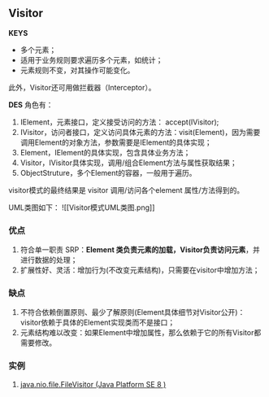 ## Visitor
**KEYS**
- 多个元素；
- 适用于业务规则要求遍历多个元素，如统计；
- 元素规则不变，对其操作可能变化。

此外，Visitor还可用做拦截器（Interceptor）。

**DES**
角色有：
1. IElement，元素接口，定义接受访问的方法： accept(IVisitor);
2. IVisitor，访问者接口，定义访问具体元素的方法：visit(Element)，因为需要调用Element的对象方法，参数需要是IElement的具体实现；
3. Element，IElement的具体实现，包含具体业务方法；
4. Visitor，IVisitor具体实现，调用/组合Element方法与属性获取结果；
5. ObjectStruture，多个Element的容器，一般用于遍历。

visitor模式的最终结果是 visitor 调用/访问各个element 属性/方法得到的。

UML类图如下：
![[Visitor模式UML类图.png]]

### 优点
1. 符合单一职责 SRP：**Element 类负责元素的加载，Visitor负责访问元素**，并进行数据的处理；
2. 扩展性好、灵活：增加行为(不改变元素结构)，只需要在visitor中增加方法；

### 缺点
1. 不符合依赖倒置原则、最少了解原则(Element具体细节对Visitor公开)：visitor依赖于具体的Element实现类而不是接口；
2. 元素结构难以改变：如果Element中增加属性，那么依赖于它的所有Visitor都需要修改。


### 实例
1. [java.nio.file.FileVisitor (Java Platform SE 8 ) ](https://docs.oracle.com/javase/8/docs/api/java/nio/file/FileVisitor.html)